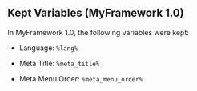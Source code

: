 ## Kept Variables (MyFramework 1.0)

In MyFramework 1.0, the following variables were kept:
- Language: `%lang%`

- Meta Title: `%meta_title%`

- Meta Menu Order: `%meta_menu_order%`
